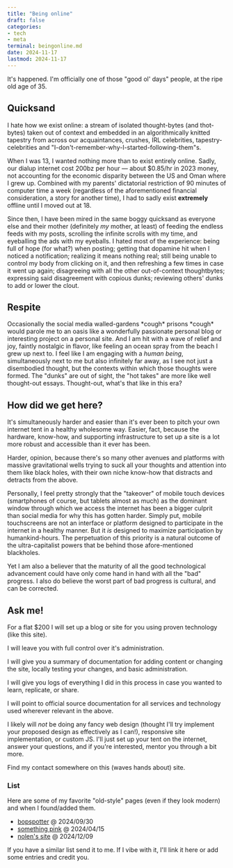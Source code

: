 ```yaml
---
title: "Being online"
draft: false
categories:
- tech
- meta
terminal: beingonline.md
date: 2024-11-17
lastmod: 2024-11-17
---
```


It's happened. I'm officially one of those "good ol' days" people, at the ripe old age of 35.

## Quicksand
I hate how we exist online: a stream of isolated thought-bytes (and thot-bytes) taken out of context and embedded in an algorithmically knitted tapestry from across our acquaintances, crushes, IRL celebrities, tapestry-celebrities and "I-don't-remember-why-I-started-following-them"s.

When I was 13, I wanted nothing more than to exist entirely online. Sadly, our dialup internet cost 200bz per hour — about $0.85/hr in 2023 money, not accounting for the economic disparity between the US and Oman where I grew up. Combined with my parents' dictatorial restriction of 90 minutes of computer time a week (regardless of the aforementioned financial consideration, a story for another time), I had to sadly exist **extremely** offline until I moved out at 18.

Since then, I have been mired in the same boggy quicksand as everyone else and their mother (definitely *my* mother, at least) of feeding the endless feeds with my posts, scrolling the infinite scrolls with my time, and eyeballing the ads with my eyeballs. I hated most of the experience: being full of hope (for what?) when posting; getting that dopamine hit when I noticed a notification; realizing it means nothing real; still being unable to control my body from clicking on it, and then refreshing a few times in case it went up again; disagreeing with all the other out-of-context thoughtbytes; expressing said disagreement with copious dunks; reviewing others' dunks to add or lower the clout.

## Respite
Occasionally the social media walled-gardens \*cough\* prisons \*cough\* would parole me to an oasis like a wonderfully passionate personal blog or interesting project on a personal site. And I am hit with a wave of relief and joy, faintly nostalgic in flavor, like feeling an ocean spray from the beach I grew up next to. I feel like I am engaging with a *human being*, simultaneously next to me but also infinitely far away, as I see not just a disembodied thought, but the contexts within which those thoughts were formed. The "dunks" are out of sight, the "hot takes" are more like well thought-out essays. Thought-out, what's that like in this era?

## How did we get here?
It's simultaneously harder and easier than it's ever been to pitch your own internet tent in a healthy wholesome way. Easier, fact, because the hardware, know-how, and supporting infrastructure to set up a site is a lot more robust and accessible than it ever has been.

Harder, opinion, because there's so many other avenues and platforms with massive gravitational wells trying to suck all your thoughts and attention into them like black holes, with their own niche know-how that distracts and detracts from the above.

Personally, I feel pretty strongly that the "takeover" of mobile touch devices (smartphones of course, but tablets almost as much) as the dominant window through which we access the internet has been a bigger culprit than social media for why this has gotten harder. Simply put, mobile touchscreens are not an interface or platform designed to participate in the internet in a healthy manner. But it *is* designed to maximize participation by humankind-hours. The perpetuation of this priority is a natural outcome of the ultra-capitalist powers that be behind those afore-mentioned blackholes.

Yet I am also a believer that the maturity of all the good technological advancement could have only come hand in hand with all the "bad" progress. I also do believe the worst part of bad progress is cultural, and can be corrected.

## Ask me!
For a flat $200 I will set up a blog or site for you using proven technology (like this site). 

I will leave you with full control over it's administration.

I will give you a summary of documentation for adding content or changing the site, locally testing your changes, and basic administration.

I will give you logs of everything I did in this process in case you wanted to learn, replicate, or share.

I will point to official source documentation for all services and technology used wherever relevant in the above.

I likely will *not* be doing any fancy web design (thought I'll try implement your proposed design as effectively as I can!), responsive site implementation, or custom JS. I'll just set up your tent on the internet, answer your questions, and if you're interested, mentor you through a bit more.

Find my contact somewhere on this (waves hands about) site.

### List
Here are some of my favorite "old-style" pages (even if they look modern) and when I found/added them.

- [bopspotter](https://walzr.com/bop-spotter) @ 2024/09/30
- [something pink](https://something.pink/) @ 2024/04/15
- [nolen's site](https://eieio.games/) @ 2024/12/09

If you have a similar list send it to me. If I vibe with it, I'll link it here or add some entries and credit you.